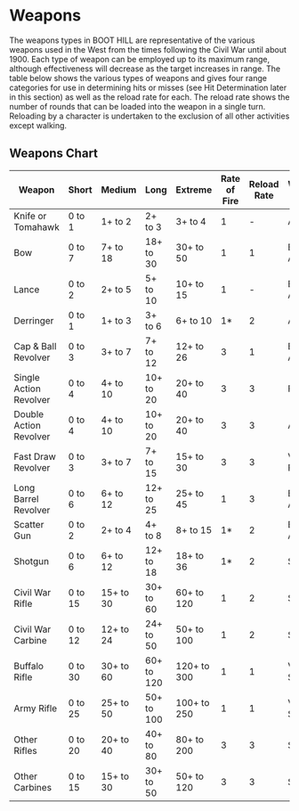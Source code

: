 # Weapons

The weapons types in BOOT HILL are representative of the various weapons used in the West from the times following the Civil War until about 1900. Each type of weapon can be employed up to its maximum range, although effectiveness will decrease as the target increases in range. The table below shows the various types of weapons and gives four range categories for use in determining hits or misses (see Hit Determination later in this section) as well as the reload rate for each. The reload rate shows the number of rounds that can be loaded into the weapon in a single turn. Reloading by a character is undertaken to the exclusion of all other activities except walking.

## Weapons Chart

| Weapon                | Short   | Medium    | Long     | Extreme    | Rate of Fire | Reload Rate | Weapon Speed  |
|-----------------------|---------|-----------|----------|------------|--------------|-------------|---------------|
| Knife or Tomahawk     | 0 to 1  | 1+ to 2   | 2+ to 3  | 3+ to 4    | 1            | -           | Average       |
| Bow                   | 0 to 7  | 7+ to 18  | 18+ to 30| 30+ to 50  | 1            | 1           | Below Average |
| Lance                 | 0 to 2  | 2+ to 5   | 5+ to 10 | 10+ to 15  | 1            | -           | Below Average |
| Derringer             | 0 to 1  | 1+ to 3   | 3+ to 6  | 6+ to 10   | 1*           | 2           | Average       |
| Cap & Ball Revolver   | 0 to 3  | 3+ to 7   | 7+ to 12 | 12+ to 26  | 3            | 1           | Below Average |
| Single Action Revolver| 0 to 4  | 4+ to 10  | 10+ to 20| 20+ to 40  | 3            | 3           | Fast          |
| Double Action Revolver| 0 to 4  | 4+ to 10  | 10+ to 20| 20+ to 40  | 3            | 3           | Average       |
| Fast Draw Revolver    | 0 to 3  | 3+ to 7   | 7+ to 15 | 15+ to 30  | 3            | 3           | Very Fast     |
| Long Barrel Revolver  | 0 to 6  | 6+ to 12  | 12+ to 25| 25+ to 45  | 1            | 3           | Below Average |
| Scatter Gun           | 0 to 2  | 2+ to 4   | 4+ to 8  | 8+ to 15   | 1*           | 2           | Below Average |
| Shotgun               | 0 to 6  | 6+ to 12  | 12+ to 18| 18+ to 36  | 1*           | 2           | Slow          |
| Civil War Rifle       | 0 to 15 | 15+ to 30 | 30+ to 60| 60+ to 120 | 1            | 2           | Slow          |
| Civil War Carbine     | 0 to 12 | 12+ to 24 | 24+ to 50| 50+ to 100 | 1            | 2           | Slow          |
| Buffalo Rifle         | 0 to 30 | 30+ to 60 | 60+ to 120| 120+ to 300| 1            | 1           | Very Slow     |
| Army Rifle            | 0 to 25 | 25+ to 50 | 50+ to 100| 100+ to 250| 1            | 1           | Very Slow     |
| Other Rifles          | 0 to 20 | 20+ to 40 | 40+ to 80| 80+ to 200 | 3            | 3           | Slow          |
| Other Carbines        | 0 to 15 | 15+ to 30 | 30+ to 50| 50+ to 120 | 3            | 3           | Slow          |
